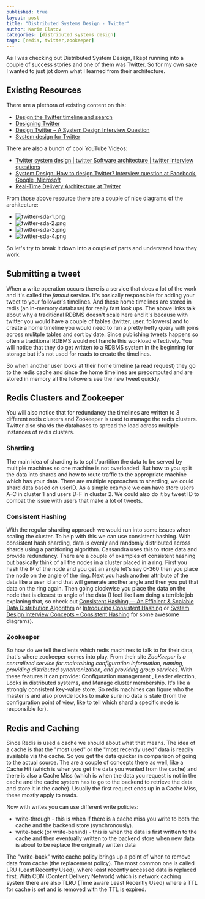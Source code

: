 ```yaml
---
published: true
layout: post
title: "Distributed Systems Design - Twitter"
author: Karim Elatov
categories: [distributed systems design]
tags: [redis, twitter,zookeeper]
---
```


As I was checking out Distributed System Design, I kept running into a couple of success stories and one of them was Twitter. So for my own sake I wanted to just jot down what I learned from their architecture.

## Existing Resources
There are a plethora of existing content on this:

* [Design the Twitter timeline and search](https://github.com/donnemartin/system-design-primer/blob/master/solutions/system_design/twitter/README.md)
* [Designing Twitter](https://github.com/gitgik/distributed-system-design/blob/master/designing_twitter.md)
* [Design Twitter – A System Design Interview Question](https://www.geeksforgeeks.org/design-twitter-a-system-design-interview-question/)
* [System design for Twitter](https://medium.com/@narengowda/system-design-for-twitter-e737284afc95)

There are also a bunch of cool YouTube Videos:

* [Twitter system design | twitter Software architecture | twitter interview questions](https://www.youtube.com/watch?v=wYk0xPP_P_8)
* [System Design: How to design Twitter? Interview question at Facebook, Google, Microsoft](https://www.youtube.com/watch?v=KmAyPUv9gOY)
* [Real-Time Delivery Architecture at Twitter](https://www.youtube.com/watch?v=J5auCY4ajK8)

From those above resource there are a couple of nice diagrams of the architecture:

* ![twitter-sda-1.png](https://res.cloudinary.com/elatov/image/upload/v1591415062/blog-pics/dsd-twitter/twitter-sda-1.png)
* ![twitter-sda-2.png](https://res.cloudinary.com/elatov/image/upload/v1591415062/blog-pics/dsd-twitter/twitter-sda-2.png)
* ![twitter-sda-3.png](https://res.cloudinary.com/elatov/image/upload/v1591415062/blog-pics/dsd-twitter/twitter-sda-3.png)
* ![twitter-sda-4.png](https://res.cloudinary.com/elatov/image/upload/v1591415062/blog-pics/dsd-twitter/twitter-sda-4.png)

So let's try to break it down into a couple of parts and understand how they work.

## Submitting a tweet
When a write operation occurs there is a service that does a lot of the work and it's called the *fanout* service. It's basically responsible for adding your tweet to your follower's timelines. And these home timelines are stored in redis (an in-memory database) for really fast look ups. The above links talk about why a traditional RDBMS doesn't scale here and it's because with twitter you would have a couple of tables (twitter, user, followers) and to create a home timeline you would need to run a pretty hefty query with joins across mulitple tables and sort by date. Since publishing tweets happens so often a traditional RDBMS would not handle this workload effectively. You will notice that they do get written to a RDBMS system in the beginning for storage but it's not used for reads to create the timelines. 

So when another user looks at their home timeline (a read request) they go to the redis cache and since the home timelines are precomputed and are stored in memory all the followers see the new tweet quickly.

## Redis Clusters and Zookeeper
You will also notice that for redundancy the timelines are written to 3 different redis clusters and Zookeeper is used to manage the redis clusters. Twitter also shards the databases to spread the load across multiple instances of redis clusters. 

### Sharding
The main idea of sharding is to split/partition the data to be served by multiple machines so one machine is not overloaded. But how to you split the data into shards and how to route traffic to the appropriate machine which has your data. There are multiple approaches to sharding, we could shard data based on userID. As a simple example we can have store users A-C in cluster 1 and users D-F in cluster 2. We could also do it by tweet ID to combat the issue with users that make a lot of tweets. 

### Consistent Hashing
With the regular sharding approach we would run into some issues when scaling the cluster. To help with this we can use consistent hashing.  With consistent hash sharding, data is evenly and randomly distributed across shards using a partitioning algorithm. Cassandra uses this to store data and provide redundancy. There are a couple of examples of consistent hashing but basically think of all the nodes in a cluster placed in a ring. First you hash the IP of the node and you get an angle let's say 0-360 then you place the node on the angle of the ring. Next you hash another attribute of the data like a user id and that will generate another angle and then you put that data on the ring again. Then going clockwise you place the data on the node that is closest to angle of the data (I feel like I am doing a terrible job explaning that, so check out [Consistent Hashing — An Efficient & Scalable Data Distribution Algorithm](https://medium.com/datadriveninvestor/consistent-hashing-an-efficient-scalable-data-distribution-algorithm-a81fc5c0a6c7) or [Introducing Consistent Hashing](https://itnext.io/introducing-consistent-hashing-9a289769052e) or [System Design Interview Concepts – Consistent Hashing](https://www.acodersjourney.com/system-design-interview-consistent-hashing/) for some awesome diagrams). 

### Zookeeper
So how do we tell the clients which redis machines to talk to for their data, that's where zookeeper comes into play. From their site *ZooKeeper is a centralized service for maintaining configuration information, naming, providing distributed synchronization, and providing group services*. With these features it can provide: Configuration management , Leader election, Locks in distributed systems, and Manage cluster membership. It's like a strongly consistent key-value store. So redis machines can figure who the master is and also provide locks to make sure no data is stale (from the configuration point of view, like to tell which shard a specific node is responsible for). 


## Redis and Caching
Since Redis is used a cache we should about what that means. The idea of a cache is that the "most used" or the "most recently used" data is readily available via the cache. So you get the data quicker in comparison of going to the actual source. The are a couple of concepts there as well, like a Cache Hit (which is when you get the data you wanted from the cache) and there is also a Cache Miss (which is when the data you request is not in the cache and the cache system has to go to the backend to retrieve the data and store it in the cache). Usually the first request ends up in a Cache Miss, these mostly apply to reads.

Now with writes you can use different write policies:

* write-through - this is when if there is a cache miss you write to both the cache and the backend store (synchronously).
* write-back (or write-behind) - this is when the data is first written to the cache and then eventually written to the backend store when new data is about to be replace the originally written data

The "write-back" write cache policy brings up a point of when to remove data from cache (the replacement policy). The most common one is called LRU (Least Recently Used), where least recently accessed data is replaced first. With CDN (Content Delivery Network) which is network caching system there are also TLRU (Time aware Least Recently Used) where a TTL for cache is set and is removed with the TTL is expired.

